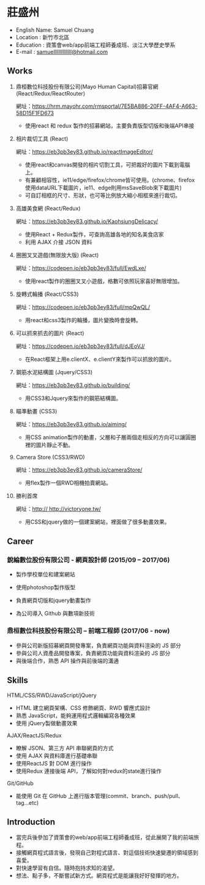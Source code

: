 # 莊盛州

* English Name: Samuel Chuang
* Location : 新竹市北區
* Education : 資策會web/app前端工程師養成班、淡江大學歷史學系
* E-mail : samuellllllllllllll@hotmail.com



## Works

1.  鼎桓數位科技股份有限公司(Mayo Human Capital)招募官網 (React/Redux/ReactRouter)

    網址：<a href="https://hrm.mayohr.com/rmsportal/7E5BA886-20FF-4AF4-A663-58D15F1FD673">https://hrm.mayohr.com/rmsportal/7E5BA886-20FF-4AF4-A663-58D15F1FD673</a>

    - 使用react 和 redux 製作的招募網站，主要負責版型切版和後端API串接

2.  相片裁切工具 (React)

    網址：<a href="https://eb3pb3ey83.github.io/reactImageEditor/">https://eb3pb3ey83.github.io/reactImageEditor/</a>

    - 使用react和canvas開發的相片切割工具，可把裁好的圖片下載到電腦上。
    - 有兼顧相容性，ie11/edge/firefox/chrome皆可使用。(chrome、firefox使用dataURL下載圖片，ie11、edge則用msSaveBlob來下載圖片)
    - 可自訂相框的尺寸、形狀，也可等比例放大縮小相框來進行裁切。
    
3.  高雄美食網 (React/Redux)

    網址：<a href="https://eb3pb3ey83.github.io/KaohsiungDelicacy/">https://eb3pb3ey83.github.io/KaohsiungDelicacy/</a>

    - 使用React + Redux製作，可查詢高雄各地的知名美食店家
    - 利用 AJAX 介接 JSON 資料
    
4.  圈圈叉叉遊戲(無限放大版)  (React)

    網址：<a href="https://codepen.io/eb3pb3ey83/full/EwdLxe/">https://codepen.io/eb3pb3ey83/full/EwdLxe/</a>

    - 使用react製作的圈圈叉叉小遊戲，格數可依照玩家喜好無限增加。

5.  旋轉式輪播 (React/CSS3)

    網址：<a href="https://codepen.io/eb3pb3ey83/full/mpQwQL/">https://codepen.io/eb3pb3ey83/full/mpQwQL/</a>

    - 用react和css3製作的輪播，圖片變換時會旋轉。

6.  可以抓來抓去的圖片 (React)

    網址：<a href="https://codepen.io/eb3pb3ey83/full/dJEoVJ/">https://codepen.io/eb3pb3ey83/full/dJEoVJ/</a>

    - 在React框架上用e.clientX、e.clientY來製作可以抓放的圖片。

7.  鋼筋水泥結構圖 (Jquery/CSS3)

    網址：<a href="https://eb3pb3ey83.github.io/building/">https://eb3pb3ey83.github.io/building/</a>
    
    - 用CSS3和Jquery來製作的鋼筋結構圖。

8.  瞄準動畫 (CSS3)

    網址：<a href="https://eb3pb3ey83.github.io/aiming/">https://eb3pb3ey83.github.io/aiming/</a>

    - 用CSS animation製作的動畫，父層和子層兩個走相反的方向可以讓圓圈裡的圖片靜止不動。

9.  Camera Store (CSS3/RWD)

    網址：<a href="https://eb3pb3ey83.github.io/cameraStore/">https://eb3pb3ey83.github.io/cameraStore/</a>

    - 用flex製作一個RWD相機拍賣網站。

10. 勝利首席

    網址：<a href="http:// http://victoryone.tw/">http:// http://victoryone.tw/</a>

    - 用CSS和jquery做的一個建案網站，裡面做了很多動畫效果。

## Career

### 銳綸數位股份有限公司 - 網頁設計師 (2015/09 – 2017/06)

* 製作學校單位和建案網站 
* 使用photoshop製作版型 

* 負責網頁切版和jquery動畫製作
* 為公司導入 Github 與數項新技術

### 鼎桓數位科技股份有限公司 – 前端工程師 (2017/06 - now)

* 參與公司新版招募網頁開發專案，負責網頁功能與資料渲染的 JS 部分
* 參與公司人資產品開發專案，負責網頁功能與資料渲染的 JS 部分
* 與後端合作，熟悉 API 操作與前後端的溝通


## Skills

  HTML/CSS/RWD/JavaScript/jQuery

  * HTML 建立網頁架構、CSS 修飾網頁、RWD 響應式設計
  * 熟悉 JavaScript，能夠運用程式邏輯編寫各種效果
  * 使用 jQuery製做動畫效果

  AJAX/ReactJS/Redux

  * 瞭解 JSON、第三方 API 串聯網頁的方式
  * 使用 AJAX 與資料庫進行基礎串聯
  * 使用ReactJS 對 DOM 進行操作
  * 使用Redux 連接後端 API，了解如何對redux的state進行操作

  Git/GitHub

  * 能使用 Git 在 GitHub 上進行版本管理(commit、branch、push/pull、tag...etc)



## Introduction

* 當完兵後參加了資策會的web/app前端工程師養成班，從此展開了我的前端旅程。
* 接觸網頁程式語言後，發現自己對程式語言、對這個技術快速變遷的領域感到喜愛。
* 對快速學習有自信。隨時抱持求知的渴望。
* 想法、點子多，不斷嘗試新方式。網頁程式是能讓我好好發揮的地方。

